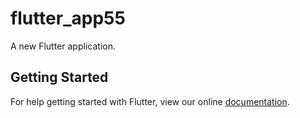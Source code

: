 # flutter_app55

A new Flutter application.

## Getting Started

For help getting started with Flutter, view our online
[documentation](https://flutter.io/).
